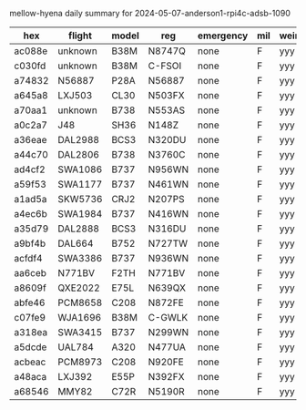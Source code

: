 mellow-hyena daily summary for 2024-05-07-anderson1-rpi4c-adsb-1090

|hex|flight|model|reg|emergency|mil|weirdo|
|--|--|--|--|--|--|--|
|ac088e|unknown|B38M|N8747Q|none|F|yyy|
|c030fd|unknown|B38M|C-FSOI|none|F|yyy|
|a74832|N56887|P28A|N56887|none|F|yyy|
|a645a8|LXJ503|CL30|N503FX|none|F|yyy|
|a70aa1|unknown|B738|N553AS|none|F|yyy|
|a0c2a7|J48|SH36|N148Z|none|F|yyy|
|a36eae|DAL2988|BCS3|N320DU|none|F|yyy|
|a44c70|DAL2806|B738|N3760C|none|F|yyy|
|ad4cf2|SWA1086|B737|N956WN|none|F|yyy|
|a59f53|SWA1177|B737|N461WN|none|F|yyy|
|a1ad5a|SKW5736|CRJ2|N207PS|none|F|yyy|
|a4ec6b|SWA1984|B737|N416WN|none|F|yyy|
|a35d79|DAL2888|BCS3|N316DU|none|F|yyy|
|a9bf4b|DAL664|B752|N727TW|none|F|yyy|
|acfdf4|SWA3386|B737|N936WN|none|F|yyy|
|aa6ceb|N771BV|F2TH|N771BV|none|F|yyy|
|a8609f|QXE2022|E75L|N639QX|none|F|yyy|
|abfe46|PCM8658|C208|N872FE|none|F|yyy|
|c07fe9|WJA1696|B38M|C-GWLK|none|F|yyy|
|a318ea|SWA3415|B737|N299WN|none|F|yyy|
|a5dcde|UAL784|A320|N477UA|none|F|yyy|
|acbeac|PCM8973|C208|N920FE|none|F|yyy|
|a48aca|LXJ392|E55P|N392FX|none|F|yyy|
|a68546|MMY82|C72R|N5190R|none|F|yyy|
